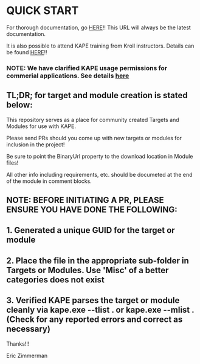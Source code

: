 # QUICK START



For thorough documentation, go [HERE](https://ericzimmerman.github.io/KapeDocs/#!index.md)!! This URL will always be the latest documentation.

It is also possible to attend KAPE training from Kroll instructors. Details can be found [HERE](training.md)!!

### NOTE: We have clarified KAPE usage permissions for commerial applications. See details [here](https://ericzimmerman.github.io/KapeDocs/#!Pages\50-Frequently-asked-questions.md)


## TL;DR; for target and module creation is stated below:

This repository serves as a place for community created Targets and Modules for use with KAPE.

Please send PRs should you come up with new targets or modules for inclusion in the project!

Be sure to point the BinaryUrl property to the download location in Module files!

All other info including requirements, etc. should be documeted at the end of the module in comment blocks.

## NOTE: BEFORE INITIATING A PR, PLEASE ENSURE YOU HAVE DONE THE FOLLOWING:

## 1. Generated a unique GUID for the target or module
## 2. Place the file in the appropriate sub-folder in Targets or Modules. Use 'Misc' of a better categories does not exist
## 3. Verified KAPE parses the target or module cleanly via kape.exe --tlist . or kape.exe --mlist . (Check for any reported errors and correct as necessary)

Thanks!!!


Eric Zimmerman
